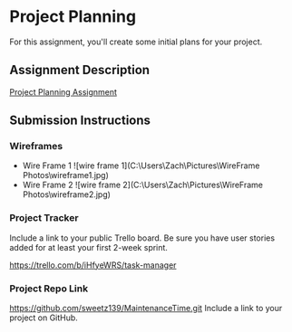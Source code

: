 # Project Planning
For this assignment, you'll create some initial plans for your project.

## Assignment Description
[Project Planning Assignment](https://education.launchcode.org/liftoff/modules/assignments/project-planning)

## Submission Instructions

### Wireframes
* Wire Frame 1
    ![wire frame 1](C:\Users\Zach\Pictures\WireFrame Photos\wireframe1.jpg)
* Wire Frame 2
    ![wire frame 2](C:\Users\Zach\Pictures\WireFrame Photos\wireframe2.jpg)

### Project Tracker

Include a link to your public Trello board. Be sure you have user stories added for at least your first 2-week sprint.

https://trello.com/b/iHfyeWRS/task-manager
### Project Repo Link
https://github.com/sweetz139/MaintenanceTime.git
Include a link to your project on GitHub.
